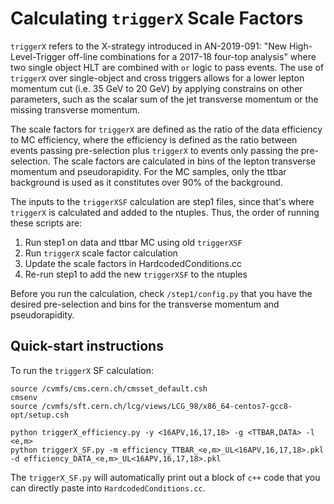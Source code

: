 # Calculating `triggerX` Scale Factors
`triggerX` refers to the X-strategy introduced in AN-2019-091: "New High-Level-Trigger off-line combinations for a 2017-18 four-top analysis" where two single object HLT are combined with `or` logic to pass events. The use of `triggerX` over single-object and cross triggers allows for a lower lepton momentum cut (i.e. 35 GeV to 20 GeV) by applying constrains on other parameters, such as the scalar sum of the jet transverse momentum or the missing transverse momentum. 

The scale factors for `triggerX` are defined as the ratio of the data efficiency to MC efficiency, where the efficiency is defined as the ratio between events passing pre-selection plus `triggerX` to events only passing the pre-selection. The scale factors are calculated in bins of the lepton transverse momentum and pseudorapidity. For the MC samples, only the ttbar background is used as it constitutes over 90% of the background. 

The inputs to the `triggerXSF` calculation are step1 files, since that's where `triggerX` is calculated and added to the ntuples. Thus, the order of running these scripts are:
  1. Run step1 on data and ttbar MC using old `triggerXSF`
  2. Run `triggerX` scale factor calculation
  3. Update the scale factors in HardcodedConditions.cc
  4. Re-run step1 to add the new `triggerXSF` to the ntuples

Before you run the calculation, check `/step1/config.py` that you have the desired pre-selection and bins for the transverse momentum and pseudorapidity.

## Quick-start instructions
To run the `triggerX` SF calculation:

    source /cvmfs/cms.cern.ch/cmsset_default.csh
    cmsenv
    source /cvmfs/sft.cern.ch/lcg/views/LCG_98/x86_64-centos7-gcc8-opt/setup.csh

    python triggerX_efficiency.py -y <16APV,16,17,18> -g <TTBAR,DATA> -l <e,m>
    python triggerX_SF.py -m efficiency_TTBAR_<e,m>_UL<16APV,16,17,18>.pkl -d efficiency_DATA_<e,m>_UL<16APV,16,17,18>.pkl
  
The `triggerX_SF.py` will automatically print out a block of `c++` code that you can directly paste into `HardcodedConditions.cc`.

